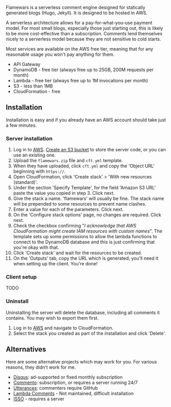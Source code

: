 Flamewars is a serverless comment engine designed for statically generated blogs (Hugo, Jekyll). It is designed to be hosted in AWS.

A serverless architecture allows for a pay-for-what-you-use payment model. For most small blogs, especially those just starting
out, this is likely to be more cost-effective than a subscription. Comments lend themselves nicely to a serverless model because they
are not sensitive to cold starts.

Most services are available on the AWS free tier, meaning that for any reasonable usage you won't pay anything for them.

 - API Gateway
 - DynamoDB - free tier (always free up to 25GB, 200M requests per month)
 - Lambda - free tier (always free up to 1M invocations per month)
 - S3 - less than 1MB
 - CloudFormation - free

## Installation

Installation is easy and if you already have an AWS account should take just a few minutes.

### Server installation

 1. Log in to [AWS](https://aws.amazon.com). [Create an S3 bucket](https://s3.console.aws.amazon.com/) to store the server code, or you can use
 an existing one.
 2. Upload the `flamewars.zip` file and `cft.yml` template.
 3. When they have uploaded, click `cft.yml` and copy the 'Object URL' beginning with `https://`.
 3. Open CloudFormation, click 'Create stack' > 'With new resources (standard)'.
 5. Under the section 'Specify Template', for the field 'Amazon S3 URL' paste the value you copied in step 3. Click next.
 6. Give the stack a name. 'flamewars' will usually be fine. The stack name will be prepended to some resources to prevent name clashes.
 7. Enter a value for each of the parameters. Click next.
 8. On the 'Configure stack options' page, no changes are required. Click next.
 9. Check the checkbox confirming "*I acknowledge that AWS CloudFormation might create IAM resources with custom names*". The template sets
 up some permissions to allow the lambda functions to connect to the DynamoDB database and this is just confirming that you're okay with that.
 10. Click 'Create stack' and wait for the resources to be created.
 11. On the 'Outputs' tab, copy the URL which is generated; you'll need it when setting up the client. You're done!

### Client setup

TODO

### Uninstall

Uninstalling the server will delete the database, including all comments it contains. You may wish to export them first.

1. Log in to [AWS](https://aws.amazon.com) and navigate to CloudFormation.
2. Select the stack you created as part of the installation and click 'Delete'.

## Alternatives
 
Here are some alternative projects which may work for you. For various reasons, they didn't work for me.

 - [Disqus](https://disqus.com/): ad-supported or fixed monthly subscription
 - [Commento](https://commento.io/): subscription, or requires a server running 24/7
 - [Utterances](https://github.com/utterance/utterances): commenters require GitHub
 - [Lambda Comments](https://github.com/jimpick/lambda-comments) - Not maintained, difficult installation
 - [ISSO](https://posativ.org/isso/docs/install/) - requires a server
